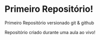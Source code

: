 # Primeiro Repositório!
 Primeiro Repositório versionado git & github

Repositório criado durante  uma aula ao vivo!